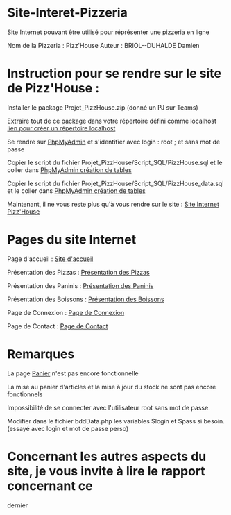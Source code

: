 # Site-Interet-Pizzeria
Site Internet pouvant être utilisé pour réprésenter une pizzeria en ligne

Nom de la Pizzeria : Pizz'House
Auteur : BRIOL--DUHALDE Damien

# Instruction pour se rendre sur le site de Pizz'House :

Installer le package Projet_PizzHouse.zip (donné un PJ sur Teams)

Extraire tout de ce package dans votre répertoire défini comme localhost [lien pour créer un répertoire localhost](https://ngressier.developpez.com/articles/ubuntu/configuration-repertoire-utilisateur-xampp/#LA)

Se rendre sur [PhpMyAdmin](http://localhost/phpmyadmin/) et s'identifier avec login : root ; et sans mot de passe

Copier le script du fichier Projet_PizzHouse/Script_SQL/PizzHouse.sql et le coller dans [PhpMyAdmin création de tables](http://localhost/phpmyadmin/server_sql.php)

Copier le script du fichier Projet_PizzHouse/Script_SQL/PizzHouse_data.sql et le coller dans [PhpMyAdmin création de tables](http://localhost/phpmyadmin/server_sql.php)

Maintenant, il ne vous reste plus qu'à vous rendre sur le site : [Site Internet Pizz'House](http://localhost/Site_BRIOL--DUHALDE(PhP)/Projet_PizzHouse/Code_PHP/Index.php)


# Pages du site Internet

Page d'accueil : [Site d'accueil](http://localhost/Site_BRIOL--DUHALDE(PhP)/Projet_PizzHouse/Code_PHP/Index.php)

Présentation des Pizzas : [Présentation des Pizzas](http://localhost/Site_BRIOL--DUHALDE(PhP)/Projet_PizzHouse/Code_PHP/produits.php?cat=Pizza)

Présentation des Paninis : [Présentation des Paninis](http://localhost/Site_BRIOL--DUHALDE(PhP)/Projet_PizzHouse/Code_PHP/produits.php?cat=Panini)

Présentation des Boissons : [Présentation des Boissons](http://localhost/Site_BRIOL--DUHALDE(PhP)/Projet_PizzHouse/Code_PHP/produits.php?cat=Boisson)

Page de Connexion : [Page de Connexion](http://localhost/Site_BRIOL--DUHALDE(PhP)/Projet_PizzHouse/Code_PHP/Page_Connexion.php)

Page de Contact : [Page de Contact](http://localhost/Site_BRIOL--DUHALDE(PhP)/Projet_PizzHouse/Code_PHP/Page_Contact.php)

# Remarques
La page [Panier](http://localhost/Site_BRIOL--DUHALDE(PhP)/Projet_PizzHouse/Code_PHP/Panier.php) n'est pas encore fonctionnelle

La mise au panier d'articles et la mise à jour du stock ne sont pas encore fonctionnels

Impossibilité de se connecter avec l'utilisateur root sans mot de passe.

Modifier dans le fichier bddData.php les variables $login et $pass si besoin. (essayé avec login et mot de passe perso)

# Concernant les autres aspects du site, je vous invite à lire le rapport concernant ce
dernier
